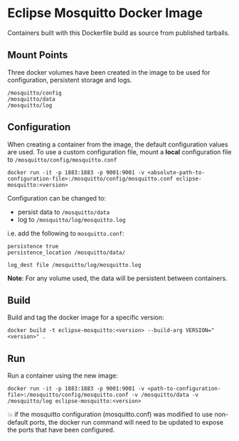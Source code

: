# Eclipse Mosquitto Docker Image
Containers built with this Dockerfile build as source from published tarballs.

## Mount Points
Three docker volumes have been created in the image to be used for configuration, persistent storage and logs.
```
/mosquitto/config
/mosquitto/data
/mosquitto/log
```

## Configuration
When creating a container from the image, the default configuration values are used.
To use a custom configuration file, mount a **local** configuration file to `/mosquitto/config/mosquitto.conf`
```
docker run -it -p 1883:1883 -p 9001:9001 -v <absolute-path-to-configuration-file>:/mosquitto/config/mosquitto.conf eclipse-mosquitto:<version>
```

Configuration can be changed to:

* persist data to `/mosquitto/data`
* log to `/mosquitto/log/mosquitto.log`

i.e. add the following to `mosquitto.conf`:
```
persistence true
persistence_location /mosquitto/data/

log_dest file /mosquitto/log/mosquitto.log
```

**Note**: For any volume used, the data will be persistent between containers.

## Build
Build and tag the docker image for a specific version:
```
docker build -t eclipse-mosquitto:<version> --build-arg VERSION="<version>" .
```

## Run
Run a container using the new image:
```
docker run -it -p 1883:1883 -p 9001:9001 -v <path-to-configuration-file>:/mosquitto/config/mosquitto.conf -v /mosquitto/data -v /mosquitto/log eclipse-mosquitto:<version>
```
:boom: if the mosquitto configuration (mosquitto.conf) was modified
to use non-default ports, the docker run command will need to be updated
to expose the ports that have been configured.
